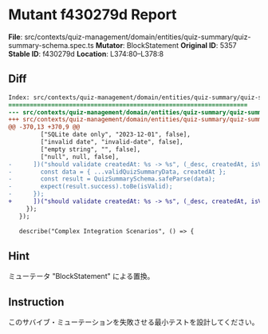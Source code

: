 # Mutant f430279d Report

**File**: src/contexts/quiz-management/domain/entities/quiz-summary/quiz-summary-schema.spec.ts
**Mutator**: BlockStatement
**Original ID**: 5357
**Stable ID**: f430279d
**Location**: L374:80–L378:8

## Diff

```diff
Index: src/contexts/quiz-management/domain/entities/quiz-summary/quiz-summary-schema.spec.ts
===================================================================
--- src/contexts/quiz-management/domain/entities/quiz-summary/quiz-summary-schema.spec.ts	original
+++ src/contexts/quiz-management/domain/entities/quiz-summary/quiz-summary-schema.spec.ts	mutated #5357
@@ -370,13 +370,9 @@
         ["SQLite date only", "2023-12-01", false],
         ["invalid date", "invalid-date", false],
         ["empty string", "", false],
         ["null", null, false],
-      ])("should validate createdAt: %s -> %s", (_desc, createdAt, isValid) => {
-        const data = { ...validQuizSummaryData, createdAt };
-        const result = QuizSummarySchema.safeParse(data);
-        expect(result.success).toBe(isValid);
-      });
+      ])("should validate createdAt: %s -> %s", (_desc, createdAt, isValid) => {});
     });
   });
 
   describe("Complex Integration Scenarios", () => {
```

## Hint

ミューテータ "BlockStatement" による置換。

## Instruction

このサバイブ・ミューテーションを失敗させる最小テストを設計してください。
